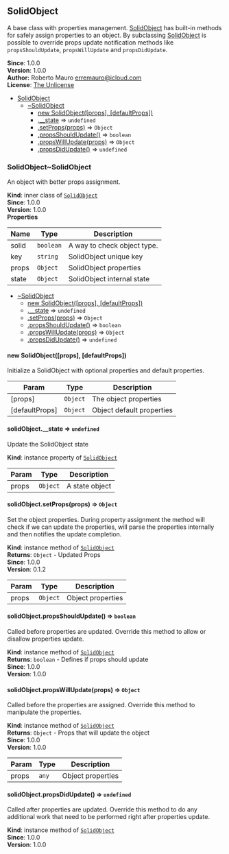 <a name="module_SolidObject"></a>

## SolidObject
A base class with properties management.
[SolidObject](#module_SolidObject..SolidObject) has built-in
methods for safely assign properties to an object. By subclassing
[SolidObject](#module_SolidObject..SolidObject) is possible
to override props update notification methods like `propsShouldUpdate`,
`propsWillUpdate` and `propsDidUpdate`.

**Since**: 1.0.0  
**Version**: 1.0.0  
**Author:** Roberto Mauro <erremauro@icloud.com>  
**License**: [The Unlicense](http://unlicense.org)  

* [SolidObject](#module_SolidObject)
    * [~SolidObject](#module_SolidObject..SolidObject)
        * [new SolidObject([props], [defaultProps])](#new_module_SolidObject..SolidObject_new)
        * [.__state](#module_SolidObject..SolidObject+__state) ⇒ <code>undefined</code>
        * [.setProps(props)](#module_SolidObject..SolidObject+setProps) ⇒ <code>Object</code>
        * [.propsShouldUpdate()](#module_SolidObject..SolidObject+propsShouldUpdate) ⇒ <code>boolean</code>
        * [.propsWillUpdate(props)](#module_SolidObject..SolidObject+propsWillUpdate) ⇒ <code>Object</code>
        * [.propsDidUpdate()](#module_SolidObject..SolidObject+propsDidUpdate) ⇒ <code>undefined</code>

<a name="module_SolidObject..SolidObject"></a>

### SolidObject~SolidObject
An object with better props assignment.

**Kind**: inner class of <code>[SolidObject](#module_SolidObject)</code>  
**Since**: 1.0.0  
**Version**: 1.0.0  
**Properties**

| Name | Type | Description |
| --- | --- | --- |
| solid | <code>boolean</code> | A way to check object type. |
| key | <code>string</code> | SolidObject unique key |
| props | <code>Object</code> | SolidObject properties |
| state | <code>Object</code> | SolidObject internal state |


* [~SolidObject](#module_SolidObject..SolidObject)
    * [new SolidObject([props], [defaultProps])](#new_module_SolidObject..SolidObject_new)
    * [.__state](#module_SolidObject..SolidObject+__state) ⇒ <code>undefined</code>
    * [.setProps(props)](#module_SolidObject..SolidObject+setProps) ⇒ <code>Object</code>
    * [.propsShouldUpdate()](#module_SolidObject..SolidObject+propsShouldUpdate) ⇒ <code>boolean</code>
    * [.propsWillUpdate(props)](#module_SolidObject..SolidObject+propsWillUpdate) ⇒ <code>Object</code>
    * [.propsDidUpdate()](#module_SolidObject..SolidObject+propsDidUpdate) ⇒ <code>undefined</code>

<a name="new_module_SolidObject..SolidObject_new"></a>

#### new SolidObject([props], [defaultProps])
Initialize a SolidObject with optional properties and default properties.


| Param | Type | Description |
| --- | --- | --- |
| [props] | <code>Object</code> | The object properties |
| [defaultProps] | <code>Object</code> | Object default properties |

<a name="module_SolidObject..SolidObject+__state"></a>

#### solidObject.__state ⇒ <code>undefined</code>
Update the SolidObject state

**Kind**: instance property of <code>[SolidObject](#module_SolidObject..SolidObject)</code>  

| Param | Type | Description |
| --- | --- | --- |
| props | <code>Object</code> | A state object |

<a name="module_SolidObject..SolidObject+setProps"></a>

#### solidObject.setProps(props) ⇒ <code>Object</code>
Set the object properties. During property assignment the method will check
if we can update the properties, will parse the properties internally and
then notifies the update completion.

**Kind**: instance method of <code>[SolidObject](#module_SolidObject..SolidObject)</code>  
**Returns**: <code>Object</code> - Updated Props  
**Since**: 1.0.0  
**Version**: 0.1.2  

| Param | Type | Description |
| --- | --- | --- |
| props | <code>Object</code> | Object properties |

<a name="module_SolidObject..SolidObject+propsShouldUpdate"></a>

#### solidObject.propsShouldUpdate() ⇒ <code>boolean</code>
Called before properties are updated.
Override this method to allow or disallow properties update.

**Kind**: instance method of <code>[SolidObject](#module_SolidObject..SolidObject)</code>  
**Returns**: <code>boolean</code> - Defines if props should update  
**Since**: 1.0.0  
**Version**: 1.0.0  
<a name="module_SolidObject..SolidObject+propsWillUpdate"></a>

#### solidObject.propsWillUpdate(props) ⇒ <code>Object</code>
Called before the properties are assigned.
Override this method to manipulate the properties.

**Kind**: instance method of <code>[SolidObject](#module_SolidObject..SolidObject)</code>  
**Returns**: <code>Object</code> - Props that will update the object  
**Since**: 1.0.0  
**Version**: 1.0.0  

| Param | Type | Description |
| --- | --- | --- |
| props | <code>any</code> | Object properties |

<a name="module_SolidObject..SolidObject+propsDidUpdate"></a>

#### solidObject.propsDidUpdate() ⇒ <code>undefined</code>
Called after properties are updated.
Override this method to do any additional work that need to be performed
right after properties update.

**Kind**: instance method of <code>[SolidObject](#module_SolidObject..SolidObject)</code>  
**Since**: 1.0.0  
**Version**: 1.0.0  
